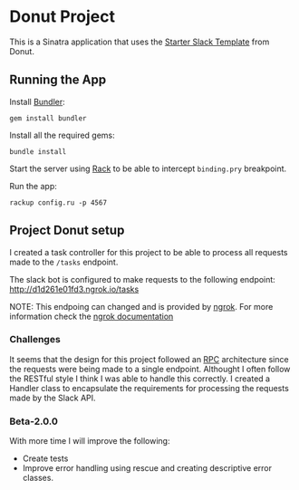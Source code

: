 # Donut Project

This is a Sinatra application that uses the [Starter Slack Template](https://github.com/donut-ai/slack-app-template)
from Donut.

## Running the App
Install [Bundler](https://bundler.io/):
```
gem install bundler
```
Install all the required gems:
```
bundle install
```
Start the server using [Rack](https://github.com/rack/rack) to be able to intercept
`binding.pry` breakpoint.

Run the app:

```
rackup config.ru -p 4567
```

## Project Donut setup
I created a task controller for this project to be able to process all requests
made to the `/tasks` endpoint.

The slack bot is configured to make requests to the following endpoint:
http://d1d261e01fd3.ngrok.io/tasks

NOTE: This endpoing can changed and is provided by [ngrok](https://ngrok.com/).
For more information check the [ngrok documentation](https://ngrok.com/docs)

### Challenges
It seems that the design for this project followed an
[RPC](https://www.smashingmagazine.com/2016/09/understanding-rest-and-rpc-for-http-apis/#:~:text=RPC%2Dbased%20APIs%20are%20great,through%20mainly%20CRUD%2Dbased%20operations.) architecture since the requests were being made to a single endpoint.
Althought I often follow the RESTful style I think I was able to handle this
correctly. I created a Handler class to encapsulate the requirements for
processing the requests made by the Slack API.

### Beta-2.0.0
With more time I will improve the following:
* Create tests
* Improve error handling using rescue and creating descriptive error classes.


